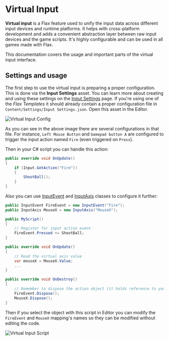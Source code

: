 # Virtual Input

**Virtual input** is a Flax feature used to unify the input data across different input devices and runtime platforms. It helps with cross-platform development and adds a convenient abstraction layer between raw input devices and the game scripts. It's highly configurable and can be used in all games made with Flax.

This documentation covers the usage and important parts of the virtual input interface.

## Settings and usage

The first step to use the virtual input is preparing a proper configuration. This is done via the **Input Settings** asset. You can learn more about creating and using these settings on the [Input Settings](input-settings.md) page. If you're using one of the *Flax Templates* it should already contain a proper configuration file in `Content/Settings/Input Settings.json`. Open this asset in the Editor.

![Virtual Input Config](media/virtual-input-config.jpg)

As you can see in the above image there are several configurations in that file. For instance, `Left Mouse Button` and `Gamepad button A` are configured to trigger the input action named `Fire` (even triggered on `Press`).

Then in your C# script you can handle this action:

```cs
public override void OnUpdate()
{
	if (Input.GetAction("Fire"))
	{
		ShootBall();
	}
}
```

Also you can use [InputEvent](https://docs.flaxengine.com/api/FlaxEngine.InputEvent.html) and [InputAxis](https://docs.flaxengine.com/api/FlaxEngine.InputEvent.html) classes to configure it further:

```cs
public InputEvent FireEvent = new InputEvent("Fire");
public InputAxis MouseX = new InputAxis("MouseX");

public MyScript()
{
	// Register for input action event
	FireEvent.Pressed += ShootBall;
}

public override void OnUpdate()
{
	// Read the virtual axis value
	var mouseX = MouseX.Value;
	...
}

public override void OnDestroy()
{
	// Remember to dispose the action object (it holds reference to your methods)
	FireEvent.Dispose();
	MouseX.Dispose();
}
```

Then if you select the object with this script in Editor you can modify the `FireEvent` and `MouseX` mapping's names so they can be modified without editing the code.

![Virtual Input Script](media/virtual-input-script-example.jpg)

